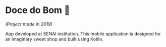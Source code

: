 # Doce do Bom :cupcake:
*(Project made in 2019)*

App developed at SENAI institution. This mobile application is designed for an imaginary sweet shop and built using Kotlin.
